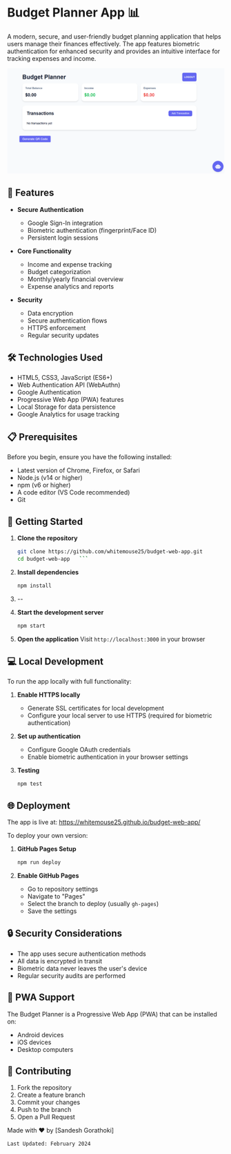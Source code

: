 # Budget Planner App 📊

A modern, secure, and user-friendly budget planning application that helps users manage their finances effectively. The app features biometric authentication for enhanced security and provides an intuitive interface for tracking expenses and income.

![alt text](image.png)

## 🌟 Features

- **Secure Authentication**

  - Google Sign-In integration
  - Biometric authentication (fingerprint/Face ID)
  - Persistent login sessions

- **Core Functionality**

  - Income and expense tracking
  - Budget categorization
  - Monthly/yearly financial overview
  - Expense analytics and reports

- **Security**
  - Data encryption
  - Secure authentication flows
  - HTTPS enforcement
  - Regular security updates

## 🛠️ Technologies Used

- HTML5, CSS3, JavaScript (ES6+)
- Web Authentication API (WebAuthn)
- Google Authentication
- Progressive Web App (PWA) features
- Local Storage for data persistence
- Google Analytics for usage tracking

## 📋 Prerequisites

Before you begin, ensure you have the following installed:

- Latest version of Chrome, Firefox, or Safari
- Node.js (v14 or higher)
- npm (v6 or higher)
- A code editor (VS Code recommended)
- Git

## 🚀 Getting Started

1. **Clone the repository**

   ````bash
   git clone https://github.com/whitemouse25/budget-web-app.git
   cd budget-web-app   ```

   ````

2. **Install dependencies**

   ```bash
   npm install
   ```

3. --

4. **Start the development server**

   ```bash
   npm start
   ```

5. **Open the application**
   Visit `http://localhost:3000` in your browser

## 💻 Local Development

To run the app locally with full functionality:

1. **Enable HTTPS locally**

   - Generate SSL certificates for local development
   - Configure your local server to use HTTPS (required for biometric authentication)

2. **Set up authentication**

   - Configure Google OAuth credentials
   - Enable biometric authentication in your browser settings

3. **Testing**
   ```bash
   npm test
   ```

## 🌐 Deployment

The app is live at: https://whitemouse25.github.io/budget-web-app/

To deploy your own version:

1. **GitHub Pages Setup**

   ```bash
   npm run deploy
   ```

2. **Enable GitHub Pages**
   - Go to repository settings
   - Navigate to "Pages"
   - Select the branch to deploy (usually `gh-pages`)
   - Save the settings

## 🔒 Security Considerations

- The app uses secure authentication methods
- All data is encrypted in transit
- Biometric data never leaves the user's device
- Regular security audits are performed

## 📱 PWA Support

The Budget Planner is a Progressive Web App (PWA) that can be installed on:

- Android devices
- iOS devices
- Desktop computers

## 🤝 Contributing

1. Fork the repository
2. Create a feature branch
3. Commit your changes
4. Push to the branch
5. Open a Pull Request

Made with ❤️ by [Sandesh Gorathoki]

```
Last Updated: February 2024
```
